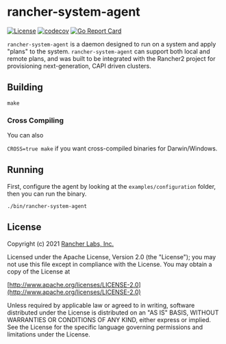 # rancher-system-agent

[![License](https://img.shields.io/badge/License-Apache_2.0-blue.svg)](https://opensource.org/licenses/Apache-2.0)
[![codecov](https://codecov.io/gh/rancher/system-agent/branch/main/graph/badge.svg?token=9TYXGQ54FM)](https://codecov.io/gh/rancher/system-agent)
[![Go Report Card](https://goreportcard.com/badge/github.com/rancher/system-agent)](https://goreportcard.com/report/github.com/rancher/system-agent)

`rancher-system-agent` is a daemon designed to run on a system and apply "plans" to the system. `rancher-system-agent` can support both local and remote plans, and was built to be integrated with the Rancher2 project for provisioning next-generation, CAPI driven clusters.

## Building

`make`

### Cross Compiling

You can also 

`CROSS=true make` if you want cross-compiled binaries for Darwin/Windows.

## Running

First, configure the agent by looking at the `examples/configuration` folder, then you can run the binary.

`./bin/rancher-system-agent`

## License
Copyright (c) 2021 [Rancher Labs, Inc.](http://rancher.com)

Licensed under the Apache License, Version 2.0 (the "License");
you may not use this file except in compliance with the License.
You may obtain a copy of the License at

[http://www.apache.org/licenses/LICENSE-2.0](http://www.apache.org/licenses/LICENSE-2.0)

Unless required by applicable law or agreed to in writing, software
distributed under the License is distributed on an "AS IS" BASIS,
WITHOUT WARRANTIES OR CONDITIONS OF ANY KIND, either express or implied.
See the License for the specific language governing permissions and
limitations under the License.

